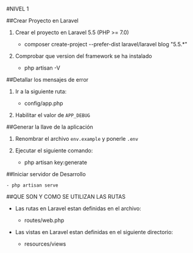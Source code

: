 
#NIVEL 1

##Crear Proyecto en Laravel

1.  Crear el proyecto en Laravel 5.5 (PHP \>= 7.0)

    -   composer create-project --prefer-dist laravel/laravel blog "5.5.\*"

2.  Comprobar que version del framework se ha instalado

    -   php artisan -V


##Detallar los mensajes de error

1.  Ir a la siguiente ruta:

    -   config/app.php

2.  Habilitar el valor de `APP_DEBUG`


##Generar la llave de la aplicación

1.  Renombrar el archivo `env.example` y ponerle `.env`

2.  Ejecutar el siguiente comando:

    -   php artisan key:generate


##Iniciar servidor de Desarrollo

    - php artisan serve


##QUE SON Y COMO SE UTILIZAN LAS RUTAS

-   Las rutas en Laravel estan definidas en el archivo:

    -   routes/web.php

-   Las vistas en Laravel estan definidas en el siguiente directorio:

    -   resources/views
